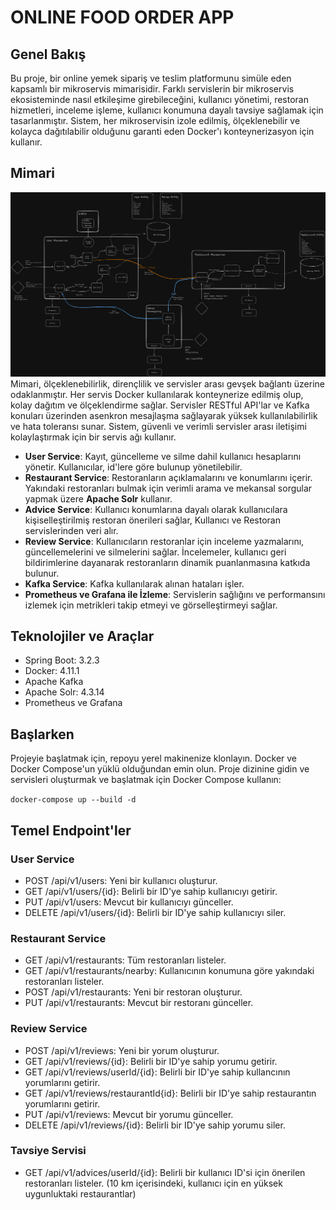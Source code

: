 # ONLINE FOOD ORDER APP
## Genel Bakış

Bu proje, bir online yemek sipariş ve teslim platformunu simüle eden kapsamlı bir mikroservis mimarisidir. Farklı servislerin bir mikroservis ekosisteminde nasıl etkileşime girebileceğini,
kullanıcı yönetimi, restoran hizmetleri, inceleme işleme, kullanıcı konumuna dayalı tavsiye sağlamak için tasarlanmıştır. 
Sistem, her mikroservisin izole edilmiş, ölçeklenebilir ve kolayca dağıtılabilir olduğunu garanti eden Docker'ı konteynerizasyon için kullanır.

## Mimari
![Output](./img/architecture.png)
Mimari, ölçeklenebilirlik, dirençlilik ve servisler arası gevşek bağlantı üzerine odaklanmıştır. Her servis Docker kullanılarak konteynerize edilmiş olup, kolay dağıtım ve ölçeklendirme sağlar.
Servisler RESTful API'lar ve Kafka konuları üzerinden asenkron mesajlaşma sağlayarak yüksek kullanılabilirlik ve hata toleransı sunar. Sistem, güvenli ve verimli servisler arası iletişimi kolaylaştırmak için 
bir servis ağı kullanır.

- **User Service**: Kayıt, güncelleme ve silme dahil kullanıcı hesaplarını yönetir. Kullanıcılar, id'lere göre bulunup yönetilebilir.
- **Restaurant Service**: Restoranların açıklamalarını ve konumlarını içerir. Yakındaki restoranları bulmak için verimli arama ve mekansal sorgular yapmak üzere **Apache Solr** kullanır.
- **Advice Service**: Kullanıcı konumlarına dayalı olarak kullanıcılara kişiselleştirilmiş restoran önerileri sağlar, Kullanıcı ve Restoran servislerinden veri alır.
- **Review Service**: Kullanıcıların restoranlar için inceleme yazmalarını, güncellemelerini ve silmelerini sağlar. İncelemeler, kullanıcı geri bildirimlerine dayanarak restoranların dinamik puanlanmasına katkıda bulunur.
- **Kafka Service**: Kafka kullanılarak alınan hataları işler.
- **Prometheus ve Grafana ile İzleme**: Servislerin sağlığını ve performansını izlemek için metrikleri takip etmeyi ve görselleştirmeyi sağlar.


## Teknolojiler ve Araçlar

- Spring Boot: 3.2.3
- Docker: 4.11.1
- Apache Kafka
- Apache Solr: 4.3.14
- Prometheus ve Grafana

## Başlarken

Projeyie başlatmak için, repoyu yerel makinenize klonlayın. Docker ve Docker Compose'un yüklü olduğundan emin olun. Proje dizinine gidin ve servisleri oluşturmak ve başlatmak için Docker Compose kullanın:

``
docker-compose up --build -d
``

## Temel Endpoint'ler
### User Service

- POST /api/v1/users: Yeni bir kullanıcı oluşturur.
- GET /api/v1/users/{id}: Belirli bir ID'ye sahip kullanıcıyı getirir.
- PUT /api/v1/users: Mevcut bir kullanıcıyı günceller.
- DELETE /api/v1/users/{id}: Belirli bir ID'ye sahip kullanıcıyı siler.

### Restaurant Service

- GET /api/v1/restaurants: Tüm restoranları listeler.
- GET /api/v1/restaurants/nearby: Kullanıcının konumuna göre yakındaki restoranları listeler.
- POST /api/v1/restaurants: Yeni bir restoran oluşturur.
- PUT /api/v1/restaurants: Mevcut bir restoranı günceller.

### Review Service

- POST /api/v1/reviews: Yeni bir yorum oluşturur.
- GET /api/v1/reviews/{id}: Belirli bir ID'ye sahip yorumu getirir.
- GET /api/v1/reviews/userId/{id}: Belirli bir ID'ye sahip kullancının yorumlarını getirir.
- GET /api/v1/reviews/restaurantId{id}: Belirli bir ID'ye sahip restaurantın yorumlarını getirir.
- PUT /api/v1/reviews: Mevcut bir yorumu günceller.
- DELETE /api/v1/reviews/{id}: Belirli bir ID'ye sahip yorumu siler.

### Tavsiye Servisi

- GET /api/v1/advices/userId/{id}: Belirli bir kullanıcı ID'si için önerilen restoranları listeler. (10 km içerisindeki, kullanıcı için en yüksek uygunluktaki restaurantlar)